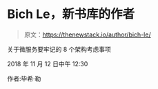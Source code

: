 # Bich Le，新书库的作者

> 原文：<https://thenewstack.io/author/bich-le/>

关于微服务要牢记的 8 个架构考虑事项

2018 年 11 月 12 日中午 12:30

作者:毕希·勒